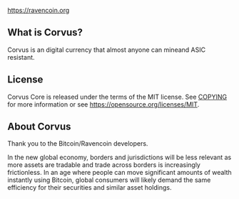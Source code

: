 

https://ravencoin.org



What is Corvus?
----------------

Corvus is an digital currency that almost anyone can mineand ASIC resistant.



License
-------

Corvus Core is released under the terms of the MIT license. See [COPYING](COPYING) for more
information or see https://opensource.org/licenses/MIT.



About Corvus
----------------
Thank you to the Bitcoin/Ravencoin developers. 


In the new global economy, borders and jurisdictions will be less relevant as more assets are tradable and trade across borders is increasingly frictionless. In an age where people can move significant amounts of wealth instantly using Bitcoin, global consumers will likely demand the same efficiency for their securities and similar asset holdings.



